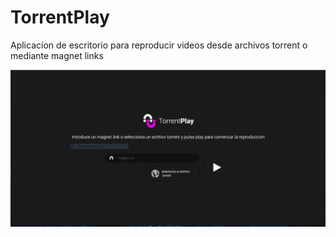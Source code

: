 # TorrentPlay

Aplicacion de escritorio para reproducir videos desde archivos torrent o mediante magnet links

![alt text](https://github.com/crlorenzo7/TorrentPlay/blob/master/screens/home.PNG "Home Page")
